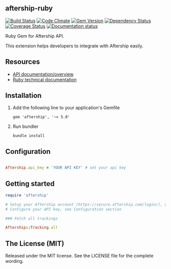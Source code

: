 ## aftership-ruby

[![Build Status](https://travis-ci.org/AfterShip/aftership-sdk-ruby.svg?branch=master)](https://travis-ci.org/AfterShip/aftership-sdk-ruby)
[![Code Climate](https://codeclimate.com/github/AfterShip/aftership-sdk-ruby/badges/gpa.svg)](https://codeclimate.com/github/AfterShip/aftership-sdk-ruby)
[![Gem Version](https://badge.fury.io/rb/aftership.svg)](https://badge.fury.io/rb/aftership)
[![Dependency Status](https://gemnasium.com/badges/github.com/AfterShip/aftership-sdk-ruby.svg)](https://gemnasium.com/github.com/AfterShip/aftership-sdk-ruby)
[![Coverage Status](https://coveralls.io/repos/github/AfterShip/aftership-sdk-ruby/badge.svg?branch=master)](https://coveralls.io/github/AfterShip/aftership-sdk-ruby?branch=master)
[![Documentation status](https://inch-ci.org/github/AfterShip/aftership-sdk-ruby.svg?branch=master)](https://inch-ci.org/github/AfterShip/aftership-sdk-ruby)


Ruby Gem for Aftership API.

This extension helps developers to integrate with Aftership easily.

## Resources

- <a href="https://www.aftership.com/docs/api/4/overview"> API documentation/overview</a>
- <a href="http://www.rubydoc.info/github/aftership/aftership-sdk-ruby">Ruby technical documentation</a>


## Installation

1. Add the following line to your application's Gemfile

    ```
    gem 'aftership', '~> 5.0'
    ```

2. Run bundler

    ```
    bundle install
    ```

## Configuration

```ruby

Aftership.api_key = 'YOUR API KEY' # set your api key

```

## Getting started

```ruby
require 'aftership'

# Setup your Aftership account (https://secure.aftership.com/login/), obtain an API key.
# Configure your API key, see Configuration section

### Fetch all trackings

Aftership::Tracking.all

```

## The License (MIT)

Released under the MIT license. See the LICENSE file for the complete wording.

